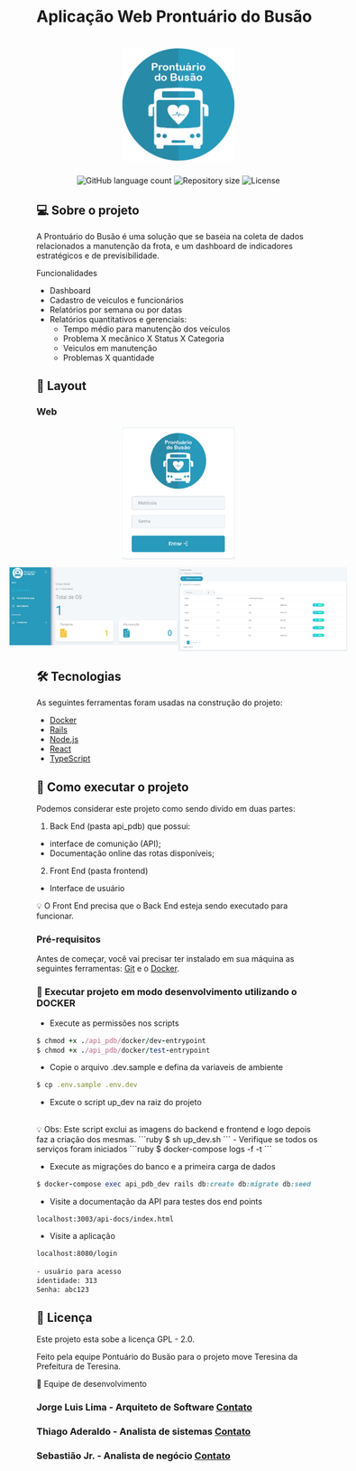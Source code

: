 # Aplicação Web Prontuário do Busão
<h1 align="center">
  <img alt="prontuario" title="#Prontuário do Busão" src="./frontend/src/presentation/assets/images/logo-pdb.png" width="200"/>
</h1>

<p align="center">
  <img alt="GitHub language count" src="https://img.shields.io/github/languages/count/prontuariodobusao/web_pdb?style=for-the-badge">

  <img alt="Repository size" src="https://img.shields.io/github/repo-size/prontuariodobusao/web_pdb?style=for-the-badge">

  <img alt="License" src="https://img.shields.io/github/license/prontuariodobusao/web_pdb?style=for-the-badge">
</p>

## 💻 Sobre o projeto

A Prontuário do Busão é uma solução que se baseia na coleta de dados relacionados a manutenção da frota, e um dashboard de indicadores estratégicos e de previsibilidade.

Funcionalidades
- Dashboard
- Cadastro de veiculos e funcionários
- Relatórios por semana ou por datas
- Relatórios quantitativos e gerenciais:
  - Tempo médio para manutenção dos veículos
  - Problema X mecânico X Status X Categoria
  - Veiculos em manutenção
  - Problemas X quantidade

## 🎨 Layout

### Web

<p style="display: flex; align-items: flex-start; justify-content: center;">
  <img alt="prontuario" title="#prontuario" src="./frontend/src/presentation/assets/images/login.png" width="200">
</p>

<p align="center" style="display: flex; align-items: flex-start; justify-content: center;">
  <img alt="prontuario" title="#prontuario" src="./frontend/src/presentation/assets/images/dashboard.png" width="300">
  <img alt="prontuario" title="#prontuario" src="./frontend/src/presentation/assets/images/cadastro.png" width="300">
</p>

## 🛠 Tecnologias

As seguintes ferramentas foram usadas na construção do projeto:
- [Docker](https://www.docker.com)
- [Rails](https://rubyonrails.org)
- [Node.js](https://nodejs.org/en/)
- [React](https://pt-br.reactjs.org/)
- [TypeScript](https://www.typescriptlang.org/)


## 🎲 Como executar o projeto

Podemos considerar este projeto como sendo divido em duas partes:
1. Back End (pasta api_pdb) que possui: 
- interface de comunição (API);
- Documentação online das rotas disponíveis; 
2. Front End (pasta frontend)
- Interface de usuário

💡 O Front End precisa que o Back End esteja sendo executado para funcionar.

### Pré-requisitos

Antes de começar, você vai precisar ter instalado em sua máquina as seguintes ferramentas:
[Git](https://git-scm.com) e o [Docker](https://www.docker.com). 

 ### 🚀 Executar projeto em modo desenvolvimento utilizando o DOCKER
- Execute as permissões nos scripts
```ruby
$ chmod +x ./api_pdb/docker/dev-entrypoint
$ chmod +x ./api_pdb/docker/test-entrypoint
``` 
- Copie o arquivo .dev.sample e defina da variaveis de ambiente
```ruby
$ cp .env.sample .env.dev
```

- Excute o script up_dev na raiz do projeto
<br>
💡 Obs: Este script exclui as imagens do backend e frontend e logo depois faz a criação dos mesmas.
```ruby
$ sh up_dev.sh 
```
- Verifique se todos os serviços foram iniciados
```ruby
$ docker-compose logs -f -t 
```

- Execute as migrações do banco e a primeira carga de dados
```ruby
$ docker-compose exec api_pdb_dev rails db:create db:migrate db:seed
```

- Visite a documentação da API para testes dos end points
```
localhost:3003/api-docs/index.html
```

- Visite a aplicação
```
localhost:8080/login

- usuário para acesso
identidade: 313
Senha: abc123
```

## 📝 Licença

Este projeto esta sobe a licença GPL - 2.0.

Feito pela equipe Pontuário do Busão para o projeto move Teresina da Prefeitura de Teresina.

🚀 Equipe de desenvolvimento

### Jorge Luis Lima - Arquiteto de Software  [Contato](linkedin.com/in/jorge-lima-1a45a197)
### Thiago Aderaldo - Analista de sistemas  [Contato](https://www.linkedin.com/in/thiago-aderaldo-lessa-2b7b0646)
### Sebastião Jr. - Analista de negócio  [Contato](https://www.linkedin.com/in/sebasti%C3%A3o-junior-52b2b58a)